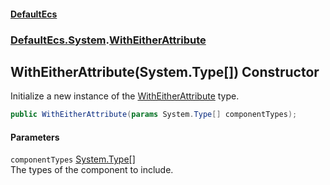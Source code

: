 #### [DefaultEcs](./index.md 'index')
### [DefaultEcs.System](./DefaultEcs-System.md 'DefaultEcs.System').[WithEitherAttribute](./DefaultEcs-System-WithEitherAttribute.md 'DefaultEcs.System.WithEitherAttribute')
## WithEitherAttribute(System.Type[]) Constructor
Initialize a new instance of the [WithEitherAttribute](./DefaultEcs-System-WithEitherAttribute.md 'DefaultEcs.System.WithEitherAttribute') type.  
```C#
public WithEitherAttribute(params System.Type[] componentTypes);
```
#### Parameters
<a name='DefaultEcs-System-WithEitherAttribute-WithEitherAttribute(System-Type--)-componentTypes'></a>
`componentTypes` [System.Type](https://docs.microsoft.com/en-us/dotnet/api/System.Type 'System.Type')[[]](https://docs.microsoft.com/en-us/dotnet/api/System.Array 'System.Array')  
The types of the component to include.  
  
